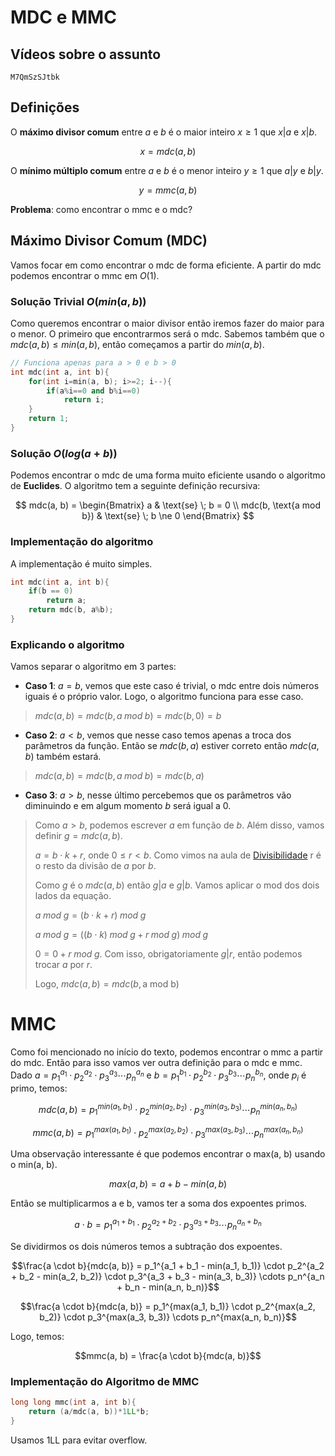 # MDC e MMC

## Vídeos sobre o assunto

```youtube
M7QmSzSJtbk
```

## Definições
O **máximo divisor comum** entre $a$ e $b$ é o maior inteiro $x \ge 1$ que $x | a$ e $x | b$. 

$$x = mdc(a, b)$$

O **mínimo múltiplo comum** entre $a$ e $b$ é o menor inteiro $y \ge 1$ que $a | y$ e $b | y$.

$$y = mmc(a, b)$$

**Problema**: como encontrar o mmc e o mdc?

## Máximo Divisor Comum (MDC)
Vamos focar em como encontrar o mdc de forma eficiente. A partir do mdc podemos encontrar o mmc em $O(1)$.

### Solução Trivial $O(min(a, b))$
Como queremos encontrar o maior divisor então iremos fazer do maior para o menor. O primeiro que encontrarmos será o mdc. Sabemos também que o $mdc(a, b) \le min(a, b)$, então começamos a partir do $min(a, b)$.

```cpp
// Funciona apenas para a > 0 e b > 0
int mdc(int a, int b){
	for(int i=min(a, b); i>=2; i--){
		if(a%i==0 and b%i==0)
			return i;
	}
	return 1;
}
```

### Solução $O(log(a + b))$
Podemos encontrar o mdc de uma forma muito eficiente usando o algoritmo de **Euclides**. O algoritmo tem a seguinte definição recursiva:

$$
mdc(a, b) = 
\begin{Bmatrix}
a                      & \text{se} \; b = 0 \\
mdc(b, \text{a mod b}) & \text{se} \; b \ne 0
\end{Bmatrix}
$$

### Implementação do algoritmo
A implementação é muito simples.

```cpp
int mdc(int a, int b){
	if(b == 0)
		return a;
	return mdc(b, a%b);
}
```

### Explicando o algoritmo
Vamos separar o algoritmo em 3 partes:

- **Caso 1**: $a = b$, vemos que este caso é trivial, o mdc entre dois números iguais é o próprio valor. Logo, o algoritmo funciona para esse caso. 
> $mdc(a, b) = mdc(b, a \; mod \; b) =  mdc(b, 0) = b$

- **Caso 2**: $a < b$, vemos que nesse caso temos apenas a troca dos parâmetros da função. Então se $mdc(b, a)$ estiver correto então $mdc(a, b)$ também estará.
> $mdc(a,b) = mdc(b, a \; mod \; b) = mdc(b, a)$

- **Caso 3**: $a > b$, nesse último percebemos que os parâmetros vão diminuindo e em algum momento $b$ será igual a 0.
> Como $a > b$, podemos escrever $a$ em função de $b$. Além disso, vamos definir $g = mdc(a, b)$.
>
> $a = b \cdot k + r$, onde $0 \le r < b$. Como vimos na aula de [Divisibilidade](https://codemarathon.com.br/conteudo/matematica/divisibilidade) r é o resto da divisão de $a$ por $b$.
>
> Como $g$ é o $mdc(a, b)$ então $g | a$ e $g | b$. Vamos aplicar o mod dos dois lados da equação.
>
> $a \; mod \; g = (b \cdot k + r) \; mod \; g$
>
> $a \; mod \; g = ((b \cdot k) \; mod \; g + r  \; mod \; g) \; mod \; g$
>
> $0 = 0 + r  \; mod \; g$. Com isso, obrigatoriamente $g | r$, então podemos trocar $a$ por $r$.
>
> Logo, $mdc(a, b) = mdc(b, \text{a mod b})$

# MMC
Como foi mencionado no início do texto, podemos encontrar o mmc a partir do mdc. Então para isso vamos ver outra definição para o mdc e mmc. Dado $a = p_1^{a_1} \cdot p_2^{a_2} \cdot p_3^{a_3}  \cdots p_n^{a_n}$ e
$b = p_1^{b_1} \cdot p_2^{b_2} \cdot p_3^{b_3}  \cdots p_n^{b_n}$, onde $p_i$ é primo, temos:

$$mdc(a, b) = p_1^{min(a_1, b_1)} \cdot p_2^{min(a_2, b_2)} \cdot p_3^{min(a_3, b_3)}  \cdots p_n^{min(a_n, b_n)}$$

$$mmc(a, b) = p_1^{max(a_1, b_1)} \cdot p_2^{max(a_2, b_2)} \cdot p_3^{max(a_3, b_3)}  \cdots p_n^{max(a_n, b_n)}$$

Uma observação interessante é que podemos encontrar o max(a, b) usando o min(a, b). 

$$max(a, b) = a + b - min(a, b)$$

Então se multiplicarmos a e b, vamos ter a soma dos expoentes primos.

$$a \cdot b = p_1^{a_1 + b_1} \cdot p_2^{a_2 + b_2} \cdot p_3^{a_3 + b_3}  \cdots p_n^{a_n + b_n}$$

Se dividirmos os dois números temos a subtração dos expoentes.

$$\frac{a \cdot b}{mdc(a, b)} = p_1^{a_1 + b_1 - min(a_1, b_1)} \cdot p_2^{a_2 + b_2 - min(a_2, b_2)} \cdot p_3^{a_3 + b_3 - min(a_3, b_3)}  \cdots p_n^{a_n + b_n - min(a_n, b_n)}$$

$$\frac{a \cdot b}{mdc(a, b)} = p_1^{max(a_1, b_1)} \cdot p_2^{max(a_2, b_2)} \cdot p_3^{max(a_3, b_3)}  \cdots p_n^{max(a_n, b_n)}$$

Logo, temos:

$$mmc(a, b) = \frac{a \cdot b}{mdc(a, b)}$$

### Implementação do Algoritmo de MMC

```cpp
long long mmc(int a, int b){
	return (a/mdc(a, b))*1LL*b;
}
```
Usamos 1LL para evitar overflow.
